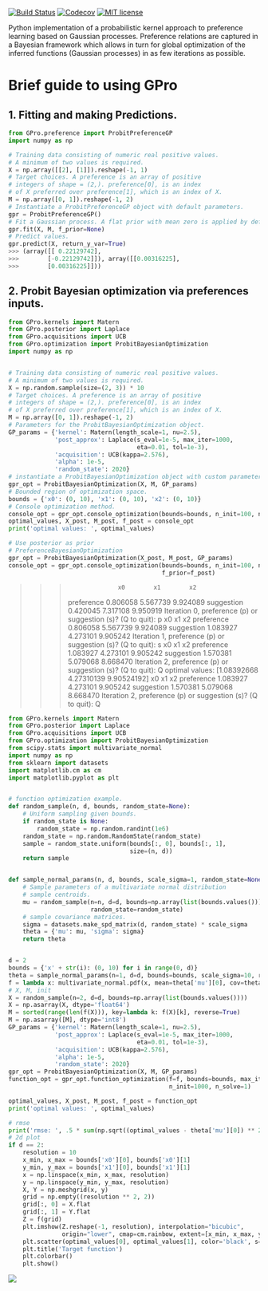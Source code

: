 [![Build Status](https://travis-ci.org/chariff/GPro.svg?branch=master)](https://travis-ci.org/chariff/GPro)
[![Codecov](https://codecov.io/github/chariff/GPro/badge.svg?branch=master&service=github)](https://codecov.io/github/chariff/GPro?branch=master)
[![MIT license](http://img.shields.io/badge/license-MIT-brightgreen.svg)](http://opensource.org/licenses/MIT)

Python implementation of a probabilistic kernel approach to preference 
learning based on Gaussian processes. Preference relations are captured 
in a Bayesian framework which allows in turn for global optimization of 
the inferred functions (Gaussian processes) in as few iterations as possible. 

Brief guide to using GPro
=========================

## 1. Fitting and making Predictions.

```python
from GPro.preference import ProbitPreferenceGP
import numpy as np

# Training data consisting of numeric real positive values.
# A minimum of two values is required.
X = np.array([[2], [1]]).reshape(-1, 1)
# Target choices. A preference is an array of positive
# integers of shape = (2,). preference[0], is an index
# of X preferred over preference[1], which is an index of X.
M = np.array([0, 1]).reshape(-1, 2)
# Instantiate a ProbitPreferenceGP object with default parameters.
gpr = ProbitPreferenceGP()
# Fit a Gaussian process. A flat prior with mean zero is applied by default.
gpr.fit(X, M, f_prior=None)
# Predict values.
gpr.predict(X, return_y_var=True)
>>> (array([[ 0.22129742],
>>>        [-0.22129742]]), array([[0.00316225],
>>>        [0.00316225]]))
```


## 2. Probit Bayesian optimization via preferences inputs.

```python
from GPro.kernels import Matern
from GPro.posterior import Laplace
from GPro.acquisitions import UCB
from GPro.optimization import ProbitBayesianOptimization
import numpy as np


# Training data consisting of numeric real positive values.
# A minimum of two values is required.
X = np.random.sample(size=(2, 3)) * 10
# Target choices. A preference is an array of positive
# integers of shape = (2,). preference[0], is an index
# of X preferred over preference[1], which is an index of X.
M = np.array([0, 1]).reshape(-1, 2)
# Parameters for the ProbitBayesianOptimization object.
GP_params = {'kernel': Matern(length_scale=1, nu=2.5),
             'post_approx': Laplace(s_eval=1e-5, max_iter=1000,
                                    eta=0.01, tol=1e-3),
             'acquisition': UCB(kappa=2.576),
             'alpha': 1e-5,
             'random_state': 2020}
# instantiate a ProbitBayesianOptimization object with custom parameters.
gpr_opt = ProbitBayesianOptimization(X, M, GP_params)
# Bounded region of optimization space.
bounds = {'x0': (0, 10), 'x1': (0, 10), 'x2': (0, 10)}
# Console optimization method.
console_opt = gpr_opt.console_optimization(bounds=bounds, n_init=100, n_solve=10)
optimal_values, X_post, M_post, f_post = console_opt
print('optimal values: ', optimal_values)

# Use posterior as prior
# PreferenceBayesianOptimization
gpr_opt = ProbitBayesianOptimization(X_post, M_post, GP_params)
console_opt = gpr_opt.console_optimization(bounds=bounds, n_init=100, n_solve=10,
                                           f_prior=f_post)
```
>>>                   x0        x1        x2
>>> preference  0.806058  5.567739  9.924089
>>> suggestion  0.420045  7.317108  9.950919
>>> Iteration 0, preference (p) or suggestion (s)? (Q to quit): p
>>>                   x0        x1        x2
>>> preference  0.806058  5.567739  9.924089
>>> suggestion  1.083927  4.273101  9.905242
>>> Iteration 1, preference (p) or suggestion (s)? (Q to quit): s
>>>                   x0        x1        x2
>>> preference  1.083927  4.273101  9.905242
>>> suggestion  1.570381  5.079068  8.668470
>>> Iteration 2, preference (p) or suggestion (s)? (Q to quit): Q
>>> optimal values:  [1.08392668 4.27310139 9.90524192]
                  x0        x1        x2
>>> preference  1.083927  4.273101  9.905242
>>> suggestion  1.570381  5.079068  8.668470
>>> Iteration 2, preference (p) or suggestion (s)? (Q to quit): Q

```python
from GPro.kernels import Matern
from GPro.posterior import Laplace
from GPro.acquisitions import UCB
from GPro.optimization import ProbitBayesianOptimization
from scipy.stats import multivariate_normal
import numpy as np
from sklearn import datasets
import matplotlib.cm as cm
import matplotlib.pyplot as plt


# function optimization example.
def random_sample(n, d, bounds, random_state=None):
    # Uniform sampling given bounds.
    if random_state is None:
        random_state = np.random.randint(1e6)
    random_state = np.random.RandomState(random_state)
    sample = random_state.uniform(bounds[:, 0], bounds[:, 1],
                                  size=(n, d))
    return sample


def sample_normal_params(n, d, bounds, scale_sigma=1, random_state=None):
    # Sample parameters of a multivariate normal distribution
    # sample centroids.
    mu = random_sample(n=n, d=d, bounds=np.array(list(bounds.values())),
                       random_state=random_state)
    # sample covariance matrices.
    sigma = datasets.make_spd_matrix(d, random_state) * scale_sigma
    theta = {'mu': mu, 'sigma': sigma}
    return theta


d = 2
bounds = {'x' + str(i): (0, 10) for i in range(0, d)}
theta = sample_normal_params(n=1, d=d, bounds=bounds, scale_sigma=10, random_state=12)
f = lambda x: multivariate_normal.pdf(x, mean=theta['mu'][0], cov=theta['sigma'])
# X, M, init
X = random_sample(n=2, d=d, bounds=np.array(list(bounds.values())))
X = np.asarray(X, dtype='float64')
M = sorted(range(len(f(X))), key=lambda k: f(X)[k], reverse=True)
M = np.asarray([M], dtype='int8')
GP_params = {'kernel': Matern(length_scale=1, nu=2.5),
             'post_approx': Laplace(s_eval=1e-5, max_iter=1000,
                                    eta=0.01, tol=1e-3),
             'acquisition': UCB(kappa=2.576),
             'alpha': 1e-5,
             'random_state': 2020}
gpr_opt = ProbitBayesianOptimization(X, M, GP_params)
function_opt = gpr_opt.function_optimization(f=f, bounds=bounds, max_iter=d*10,
                                             n_init=1000, n_solve=1)

optimal_values, X_post, M_post, f_post = function_opt
print('optimal values: ', optimal_values)

# rmse
print('rmse: ', .5 * sum(np.sqrt((optimal_values - theta['mu'][0]) ** 2)))
# 2d plot
if d == 2:
    resolution = 10
    x_min, x_max = bounds['x0'][0], bounds['x0'][1]
    y_min, y_max = bounds['x1'][0], bounds['x1'][1]
    x = np.linspace(x_min, x_max, resolution)
    y = np.linspace(y_min, y_max, resolution)
    X, Y = np.meshgrid(x, y)
    grid = np.empty((resolution ** 2, 2))
    grid[:, 0] = X.flat
    grid[:, 1] = Y.flat
    Z = f(grid)
    plt.imshow(Z.reshape(-1, resolution), interpolation="bicubic",
               origin="lower", cmap=cm.rainbow, extent=[x_min, x_max, y_min, y_max])
    plt.scatter(optimal_values[0], optimal_values[1], color='black', s=10)
    plt.title('Target function')
    plt.colorbar()
    plt.show()
```

![](https://github.com/chariff/GPro/blob/master/examples/mvn_example.png)